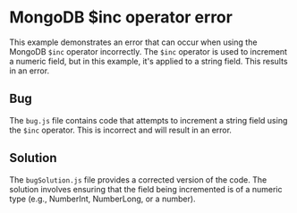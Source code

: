 # MongoDB $inc operator error
This example demonstrates an error that can occur when using the MongoDB `$inc` operator incorrectly. The `$inc` operator is used to increment a numeric field, but in this example, it's applied to a string field. This results in an error.

## Bug
The `bug.js` file contains code that attempts to increment a string field using the `$inc` operator.  This is incorrect and will result in an error.

## Solution
The `bugSolution.js` file provides a corrected version of the code. The solution involves ensuring that the field being incremented is of a numeric type (e.g., NumberInt, NumberLong, or a number).